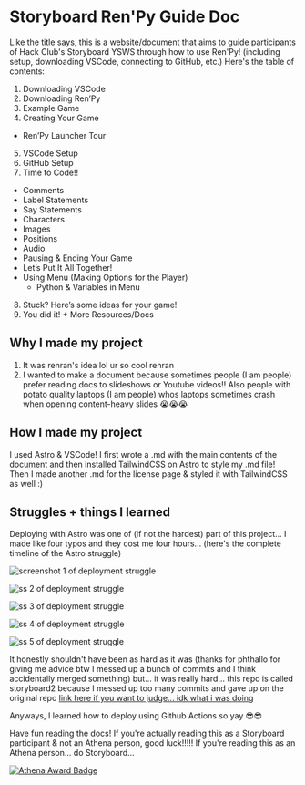 # Storyboard Ren'Py Guide Doc
Like the title says, this is a website/document that aims to guide participants of Hack Club's Storyboard YSWS through how to use Ren'Py! (including setup, downloading VSCode, connecting to GitHub, etc.) Here's the table of contents:
1. Downloading VSCode
2. Downloading Ren’Py
3. Example Game
4. Creating Your Game
  - Ren’Py Launcher Tour
5. VSCode Setup
6. GitHub Setup
7. Time to Code!!
  - Comments
  - Label Statements
  - Say Statements
  - Characters
  - Images
  - Positions
  - Audio
  - Pausing & Ending Your Game
  - Let’s Put It All Together!
  - Using Menu (Making Options for the Player)
    - Python & Variables in Menu
8. Stuck? Here’s some ideas for your game!
9. You did it! + More Resources/Docs

## Why I made my project
1. It was renran's idea lol ur so cool renran
2. I wanted to make a document because sometimes people (I am people) prefer reading docs to slideshows or Youtube videos!! Also people with potato quality laptops (I am people) whos laptops sometimes crash when opening content-heavy slides 😭😭😭

## How I made my project
I used Astro & VSCode! I first wrote a .md with the main contents of the document and then installed TailwindCSS on Astro to style my .md file! Then I made another .md for the license page & styled it with TailwindCSS as well :)

## Struggles + things I learned
Deploying with Astro was one of (if not the hardest) part of this project... I made like four typos and they cost me four hours... (here's the complete timeline of the Astro struggle)

![screenshot 1 of deployment struggle](https://imgur.com/XYiPBuv)

![ss 2 of deployment struggle](https://imgur.com/dMkXTzF)

![ss 3 of deployment struggle](https://imgur.com/qXKNLzL)

![ss 4 of deployment struggle](https://imgur.com/1zDy1GW)

![ss 5 of deployment struggle](https://imgur.com/rPRORks)

It honestly shouldn't have been as hard as it was (thanks for phthallo for giving me advice btw I messed up a bunch of commits and I think accidentally merged something) but... it was really hard... this repo is called storyboard2 because I messed up too many commits and gave up on the original repo [link here if you want to judge... idk what i was doing](https://github.com/ikealoverkat/Storyboard-Renpy-Guide-Doc)

Anyways, I learned how to deploy using Github Actions so yay 😎😎

Have fun reading the docs! If you're actually reading this as a Storyboard participant & not an Athena person, good luck!!!!! If you're reading this as an Athena person... do Storyboard...

[![Athena Award Badge](https://img.shields.io/endpoint?url=https%3A%2F%2Faward.athena.hackclub.com%2Fapi%2Fbadge)](https://award.athena.hackclub.com?utm_source=readme)
